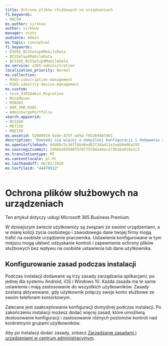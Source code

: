 ```yaml
---
title: Ochrona plików służbowych na urządzeniach
f1.keywords:
- NOCSH
ms.author: sirkkuw
author: sirkkuw
manager: scotv
audience: Admin
ms.topic: conceptual
f1_keywords:
- O365E_BCSSetup4MobileData
- BCSSetup4MobileData
- BCS365_BCSSetup4MobileData
ms.service: o365-administration
localization_priority: Normal
ms.collection:
- M365-subscription-management
- M365-identity-device-management
ms.custom:
- Core_O365Admin_Migration
- MiniMaven
- MSB365
- OKR_SMB_M365
- AdminSurgePortfolio
search.appverid:
- BCS160
- MET150
- MOE150
ms.assetid: 52089919-9a5e-475f-a49a-f65369487861
description: 'Dowiedz się więcej o domyślnej konfiguracji i dodawaniu zasad zarządzania aplikacjami w celu ochrony danych firmowych na osobistych urządzeniach przenośnych użytkowników. '
ms.openlocfilehash: 6dd6bc5c16ffbbd6ed62f16ad11e1eeb8e06a193
ms.sourcegitcommit: 2d664a95b9875f0775f0da44aca73b16a816e1c3
ms.translationtype: MT
ms.contentlocale: pl-PL
ms.lasthandoff: 06/01/2020
ms.locfileid: "44470912"
---
```

# <a name="protect-work-files-on-devices"></a>Ochrona plików służbowych na urządzeniach

Ten artykuł dotyczy usługi Microsoft 365 Business Premium.

W dzisiejszym świecie użytkownicy są związani ze swoimi urządzeniami, a w miarę kolizji życia osobistego i zawodowego dane twojej firmy mogą trafić na osobiste urządzenie pracownika. Ustawienia konfigurowane w tym miejscu mogą ułatwić odzyskanie kontroli i zapewnienie ochrony plików służbowych bez wpływu na osobiste ustawienia lub dane użytkownika.
  
## <a name="configuring-policies-during-setup"></a>Konfigurowanie zasad podczas instalacji

Podczas instalacji dodawane są trzy zasady zarządzania aplikacjami, po jednej dla systemu Android, iOS i Windows 10. Każda zasada ma te same ustawienia i mają zastosowanie do wszystkich użytkowników. Zasady zostaną aktywowane, gdy użytkownik połączy swoje konto służbowe ze swoim telefonem komórkowym.
  
Zalecane jest zaakceptowanie konfiguracji domyślnej podczas instalacji. Po zakończeniu instalacji możesz dodać więcej zasad, które umożliwią dostosowanie konfiguracji i zastosowanie różnych poziomów kontroli nad konkretnymi grupami użytkowników.
  
Aby po instalacji dodać zasady, zobacz [Zarządzanie zasadami i urządzeniami w centrum administracyjnym](manage.md).
